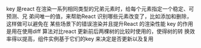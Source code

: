 key 是react 在渲染一系列相同类型的兄弟元素时，给每个元素指定一个稳定、可预测、兄
弟间唯一的值，来帮助React 识别哪些元素改变了，比如添加和删除，这样做可以避免在
某些场景下的错误渲染并且提升React 的渲染性能
key 的作用是用在使用diff 算法对比react 更新前后两棵树的比较时使用的，使得树的转
换效率得以提高，组件实例基于它们的key 来决定是否更新以及复用